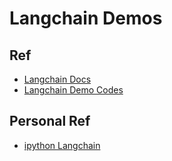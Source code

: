 # Langchain Demos

## Ref

* [Langchain Docs](https://python.langchain.com/v0.2/docs/introduction/)
* [Langchain Demo Codes](https://wikidocs.net/231393)

## Personal Ref

* [ipython Langchain](https://github.com/kwon0koang/test_langchain/blob/master/src/0200_memory.ipynb)